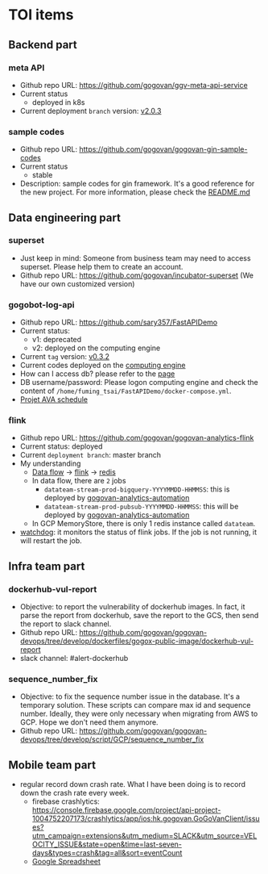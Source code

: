 # TOI items
## Backend part
### meta API
- Github repo URL: https://github.com/gogovan/ggv-meta-api-service
- Current status
  - deployed in k8s
- Current deployment `branch` version: [v2.0.3](https://github.com/gogovan/ggv-meta-api-service/tree/release/v2.0.3)

### sample codes
- Github repo URL: https://github.com/gogovan/gogovan-gin-sample-codes
- Current status
  - stable
- Description: sample codes for gin framework. It's a good reference for the new project. For more information, please check the [README.md](https://github.com/gogovan/gogovan-gin-sample-codes/blob/main/README.md)

## Data engineering part
### superset
- Just keep in mind: Someone from business team may need to access superset. Please help them to create an account.
- Github repo URL: https://github.com/gogovan/incubator-superset (We have our own customized version)

### gogobot-log-api
- Github repo URL: https://github.com/sary357/FastAPIDemo
- Current status:
  - v1: deprecated
  - v2: deployed on the computing engine
- Current `tag` version: [v0.3.2](https://github.com/sary357/FastAPIDemo/releases/tag/v0.3.2)
- Current codes deployed on the [computing engine](https://console.cloud.google.com/compute/instancesDetail/zones/asia-east1-a/instances/gogobot-log-api?project=gogox-data-science-non-prod)
- How can I access db? please refer to the [page](https://www.notion.so/Access-gogobot-log-db-only-for-GoGoBot-CS-plan-B-6f1b38ea492a491cbf27b676e66be5ed)
- DB username/password: Please logon computing engine and check the content of `/home/fuming_tsai/FastAPIDemo/docker-compose.yml`.
- [Projet AVA schedule](https://docs.google.com/spreadsheets/d/1TUkFm_ZDR2k1vKFC8rxsqYSQf2sNAHC1YHmXP8qAy5Y/edit#gid=0)

### flink
- Github repo URL: https://github.com/gogovan/gogovan-analytics-flink
- Current status: deployed
- Current `deployment branch`: master branch
- My understanding
  - [Data flow](https://console.cloud.google.com/dataflow/jobs?referrer=search&project=gogox-data-science-non-prod) -> [flink](https://github.com/gogovan/gogovan-analytics-flink) -> [redis](https://console.cloud.google.com/memorystore/redis/locations/us-central1/instances/datateam/details/overview?project=gogox-data-science-non-prod)
  - In data flow, there are `2` jobs
    - `datateam-stream-prod-bigquery-YYYYMMDD-HHMMSS`: this is deployed by [gogovan-analytics-automation](https://github.com/gogovan/gogovan-analytics-automation/tree/master/dataflow)
    - `datateam-stream-prod-pubsub-YYYYMMDD-HHMMSS`: this will be deployed by [gogovan-analytics-automation](https://github.com/gogovan/gogovan-analytics-automation/tree/master/dataflow)
  - In GCP MemoryStore, there is only 1 redis instance called `datateam`.
- [watchdog](https://github.com/gogovan/gogovan-analytics-flink/tree/master/watchdog): it monitors the status of flink jobs. If the job is not running, it will restart the job.

## Infra team part
### dockerhub-vul-report
- Objective: to report the vulnerability of dockerhub images. In fact, it parse the report from dockerhub, save the report to the GCS, then send the report to slack channel.
- Github repo URL: https://github.com/gogovan/gogovan-devops/tree/develop/dockerfiles/gogox-public-image/dockerhub-vul-report
- slack channel: #alert-dockerhub

### sequence_number_fix
- Objective: to fix the sequence number issue in the database. It's a temporary solution. These scripts can compare max id and sequence number. Ideally, they were only necessary when migrating from AWS to GCP. Hope we don't need them anymore.
- Github repo URL: https://github.com/gogovan/gogovan-devops/tree/develop/script/GCP/sequence_number_fix

## Mobile team part
- regular record down crash rate. What I have been doing is to record down the crash rate every week. 
  - firebase crashlytics: https://console.firebase.google.com/project/api-project-1004752207173/crashlytics/app/ios:hk.gogovan.GoGoVanClient/issues?utm_campaign=extensions&utm_medium=SLACK&utm_source=VELOCITY_ISSUE&state=open&time=last-seven-days&types=crash&tag=all&sort=eventCount
  - [Google Spreadsheet](https://docs.google.com/spreadsheets/d/1ErbjelUmC6C8Nlo-Sxep4NH7GmJsT_E752fZiI5s5Qo/edit#gid=1294344438)